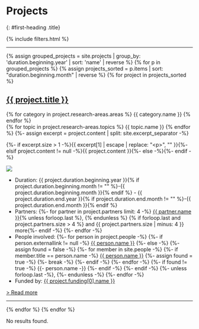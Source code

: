 ---
---
# Projects
{: #first-heading .title}
<div>
    {% include filters.html %}
    <hr/>
    <div>
        {% assign grouped_projects = site.projects | group_by: 'duration.beginning.year' | sort: 'name' | reverse %}
        {% for p in grouped_projects %}
            {% assign projects_sorted = p.items | sort: "duration.beginning.month" | reverse %}
            {% for project in projects_sorted %}
                <div id="{{ project.nr }}" class="singleproject">
                <div class="projectcontainer">
                    <h2 class="title is-5"><a href="{{ project.url }}">{{ project.title }}</a></h2>
                    {% for category in project.research-areas.areas %}
                        <span class="tag is-primary {{ category.tag }}">{{ category.name }}</span>
                    {% endfor %}<br/>
                    {% for topic in project.research-areas.topics %}
                        <span class="tag is-primary is-light {{ topic.tag }}">{{ topic.name }}</span>
                    {% endfor %}
                    {%- assign excerpt = project.content | split: site.excerpt_separator -%}
                    <p>{%- if excerpt.size > 1 -%}{{ excerpt[1] | escape | replace: "&lt;p&gt;", "" }}{%- elsif project.content != null -%}{{ project.content }}{%- else -%}{%- endif -%}</p>
                </div>
                <img class="image main-logo" src="{{ project.main-logo }}"/>
                <div class="lists">
                    <ul>
                        <li class="duration">Duration: {{ project.duration.beginning.year }}{% if project.duration.beginning.month != "" %}-{{ project.duration.beginning.month }}{% endif %} - {{ project.duration.end.year }}{% if project.duration.end.month != "" %}-{{ project.duration.end.month }}{% endif %}</li>
                        <!-- Since liquid tags print as a newline in the rendered HTML, the added whitespace is stripped here by including hyphens to liquid tags. Newlines between tags are added for better readability in the code, needed whitespace is encoded -->
                        <li class="partners">Partners:&#32;
                            {%- for partner in project.partners limit: 4 -%}
                                <a href="{{ partner.link }}">{{ partner.name }}</a><!-- Add a comma after the added name if this is not the last iteration of the for loop, i.e. the last person in this project's partner list -->{% unless forloop.last %}, {% endunless %}
                                {% if forloop.last and project.partners.size > 4 %} and {{ project.partners.size | minus: 4 }} more{%- endif -%}
                            {%- endfor -%}</li>
                        <li class="people-involved">People involved:&#32;
                            {%- for person in project.people -%}
                                <!-- If an external link is provided in the project data, add the name with an external link -->
                                {%- if person.externallink != null -%}
                                    <a href="{{ person.externallink }}">{{ person.name }}</a>
                                {%- else -%} <!-- If no external link is given, the person in question is either a staff member or no further personal data can be provided -->
                                    <!-- Check if person's name can be found in collection 'people' -->
                                    {%- assign found = false -%}
                                    {%- for member in site.people -%}
                                        <!-- If the names match, add a link to the member's personal data -->
                                        {%- if member.title == person.name -%}
                                            <a href="{{ member.url }}">{{ person.name }}</a>
                                            {%- assign found = true -%}
                                            <!-- Break to prevent further execution of the for loop if the according member has already been found -->
                                            {%- break -%}
                                        {%- endif -%}
                                    {%- endfor -%}
                                    <!-- If the person's name did not match any of the staff members, simply add the name in plain text -->
                                    {%- if found != true -%}
                                        {{- person.name -}}
                                    {%- endif -%}
                                {%- endif -%}
                                <!-- Add a comma after the added name if this is not the last iteration of the for loop, i.e. the last person in this project's person list -->
                                {%- unless forloop.last -%},&#32;{%- endunless -%}
                            {%- endfor -%}
                            </li>
                        <li class="funding">Funded by: 
                            <a href="{{ project.funding[0].link }}">{{ project.funding[0].name }}</a>
                        </li>
                    </ul>
                </div>
                <div class="emptydiv"></div>
                <p><a class="readmore" href="{{ project.url }}">> Read more</a></p>
            </div>
            <hr/>
            {% endfor %}
        {% endfor %}
        <p id="noresults">No results found.</p>
    </div>
</div>
<script src="{{ site.baseurl }}/assets/js/filter.js"></script>
<script>
    // Hide certain filters based on whether or not the corresponding tags have been used in the
    // elements on this page (in this case, projects)
    // Retrieve all project research areas and topics and store them in an array...
    // (In Liquid, they need to be appended to a string first and then split to form an array)
    {% assign used_tags = "" %}
    {% for project in site.projects %}
        {% for area in project.research-areas.areas %}
            {% assign used_tags = used_tags | append: area.tag | append: ";"%}
        {% endfor %}
        {% for topic in project.research-areas.topics %}
            {% assign used_tags = used_tags | append: topic.tag | append: ";" %}
        {% endfor %}
    {% endfor %}
    {% assign used_tags_arr = used_tags | split: ";" | uniq %}
    // Jsonify the result and save it in a JavaScript variable
    var used_tags_projects = {{ used_tags_arr | jsonify }};
    console.log(used_tags_projects);
    // Get all filter checkboxes. Since checkboxes are built from all available tags, their
    // IDs will represent a list of all possible tags.
    var all_boxes = document.getElementsByClassName("filter");
    // Prepare an array to store these tags
    var all_tags = [];
    // Iterate over boxes and store their IDs in the array
    for (var boxnr = 0; boxnr < all_boxes.length; boxnr++) {
        all_tags.push(all_boxes[boxnr].id);
    }
    // Filter all tags but those that have acutally been used in this page's elements (projects)
    var to_disable = all_tags.filter(function(element) {
        // Return elements that have not been found in the used tags array, which are those that were not used
        return used_tags_projects.indexOf(element) < 0;
    });
    // Iterate over checkboxes to disable and all boxes to match IDs
    for (var n = 0; n < to_disable.length; n++) {
        for (var m = 0; m < all_boxes.length; m++) {
            if (all_boxes[m].id == to_disable[n])
                // If IDs match, hide the box's parent element which in this HTML structure is
                // the div holding the checkbox and its label. If only the box itself were hidden,
                // the label would remain visible.
                all_boxes[m].parentElement.style.display = 'none';
        }
    }
</script>